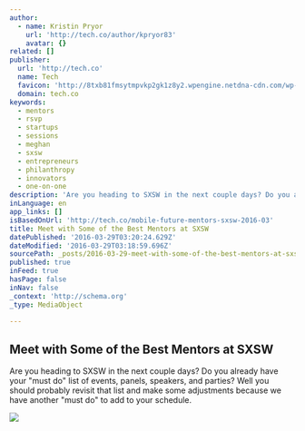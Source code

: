 ```yaml
---
author:
  - name: Kristin Pryor
    url: 'http://tech.co/author/kpryor83'
    avatar: {}
related: []
publisher:
  url: 'http://tech.co'
  name: Tech
  favicon: 'http://8txb81fmsytmpvkp2gk1z8y2.wpengine.netdna-cdn.com/wp-content/themes/techdot/images/favicon.ico'
  domain: tech.co
keywords:
  - mentors
  - rsvp
  - startups
  - sessions
  - meghan
  - sxsw
  - entrepreneurs
  - philanthropy
  - innovators
  - one-on-one
description: 'Are you heading to SXSW in the next couple days? Do you already have your "must do" list of events, panels, speakers, and parties? Well you should probably revisit that list and make some adjustments because we have another "must do" to add to your schedule.'
inLanguage: en
app_links: []
isBasedOnUrl: 'http://tech.co/mobile-future-mentors-sxsw-2016-03'
title: Meet with Some of the Best Mentors at SXSW
datePublished: '2016-03-29T03:20:24.629Z'
dateModified: '2016-03-29T03:18:59.696Z'
sourcePath: _posts/2016-03-29-meet-with-some-of-the-best-mentors-at-sxsw.md
published: true
inFeed: true
hasPage: false
inNav: false
_context: 'http://schema.org'
_type: MediaObject

---
```

<article style=""><h1>Meet with Some of the Best Mentors at SXSW</h1><p>Are you heading to SXSW in the next couple days? Do you already have your "must do" list of events, panels, speakers, and parties? Well you should probably revisit that list and make some adjustments because we have another "must do" to add to your schedule.</p><img src="http://tech.co/wp-content/uploads/2016/03/mobile-future-mentors.jpg" /></article>